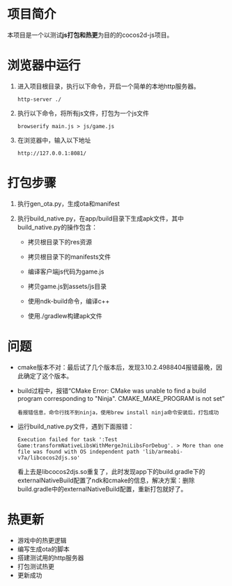 # 项目简介

本项目是一个以测试**js打包和热更**为目的的cocos2d-js项目。



# 浏览器中运行

1. 进入项目根目录，执行以下命令，开启一个简单的本地http服务器。

   ```
   http-server ./
   ```

2. 执行以下命令，将所有js文件，打包为一个js文件

   ```
   browserify main.js > js/game.js
   ```

3. 在浏览器中，输入以下地址

   ```
   http://127.0.0.1:8081/
   ```



# 打包步骤

1. 执行gen_ota.py，生成ota和manifest

2. 执行build_native.py，在app/build目录下生成apk文件，其中build_native.py的操作包含：

   * 拷贝根目录下的res资源

   * 拷贝根目录下的manifests文件

   * 编译客户端js代码为game.js

   * 拷贝game.js到assets/js目录

   * 使用ndk-build命令，编译c++

   * 使用./gradlew构建apk文件

     

# 问题

* cmake版本不对：最后试了几个版本后，发现3.10.2.4988404报错最晚，因此确定了这个版本。

* build过程中，报错“CMake Error: CMake was unable to find a build program corresponding to "Ninja". CMAKE_MAKE_PROGRAM is not set”

  ```
  看报错信息，命令行找不到ninja，使用brew install ninja命令安装后，打包成功
  ```

* 运行build_native.py文件，遇到下面报错：

  ```
  Execution failed for task ':Test Game:transformNativeLibsWithMergeJniLibsForDebug'. > More than one file was found with OS independent path 'lib/armeabi-v7a/libcocos2djs.so'
  ```

  看上去是libcocos2djs.so重复了，此时发现app下的build.gradle下的externalNativeBuild配置了ndk和cmake的信息，解决方案：删除build.gradle中的externalNativeBuild配置，重新打包就好了。

  

# 热更新

* 游戏中的热更逻辑
* 编写生成ota的脚本
* 搭建测试用的http服务器
* 打包测试热更
* 更新成功
